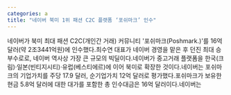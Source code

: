```yaml
---
categories: a
title: "네이버 북미 1위 패션 C2C 플랫폼 ‘포쉬마크’ 인수"
---
```

네이버가 북미 최대 패션 C2C(개인간 거래) 커뮤니티 &#39;포쉬마크(Poshmark.)&#39;를 16억 달러(약 2조3441억원)에 인수했다.최수연 대표가 네이버 경영을 맡은 후 던진 최대 승부수로로, 네이버 역사상 가장 큰 규모의 빅딜이다.네이버가 중고거래 플랫폼을 한국(크림)·일본(빈티지시티)·유럽(베스티에르)에 이어 북미로 확장한 것이다.네이버는 포쉬마크의 기업가치를 주당 17.9 달러, 순기업가치 12억 달러로 평가했다.포쉬마크가 보유한 현금 5.8억 달러에 대한 대가를 포함한 총 인수대금은 16억 달러이다.네이버는